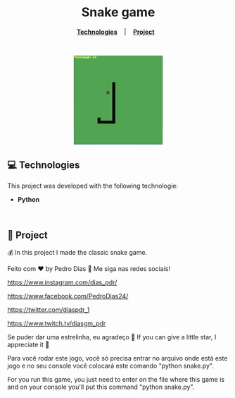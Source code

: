 <h1 align="center">
  Snake game
</h1>

<p align="center"> 
  <a href="#-Technologies"><b>Technologies</b></a>&nbsp;&nbsp;&nbsp; |&nbsp;&nbsp;&nbsp;
  <a href="#-Project"><b>Project</b></a>&nbsp;&nbsp;&nbsp;
</p>

<br>

<p align="center">
  <img alt="./image.png" src="./image.png" width="40%">
</p>

## 💻 Technologies

This project was developed with the following technologie:

- <b> Python </b>

<br>

## 📄 Project
💰 In this project I made the classic snake game.


Feito com ♥ by Pedro Dias :wave: Me siga nas redes sociais!
<br>

https://www.instagram.com/dias_pdr/ <br> 

https://www.facebook.com/PedroDias24/ <br>

https://twitter.com/diaspdr_1 <br>

https://www.twitch.tv/diasgm_pdr <br>

Se puder dar uma estrelinha, eu agradeço 🤩
If you can give a little star, I appreciate it 🤩

Para você rodar este jogo, você só precisa entrar no arquivo onde está este jogo e no seu console você colocará este comando "python snake.py".


For you run this game, you just need to enter on the file where this game is and on your console you'll put this command "python snake.py".
